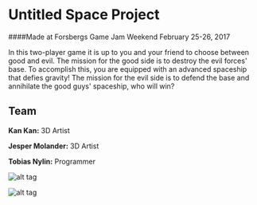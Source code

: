 # Untitled Space Project

####Made at Forsbergs Game Jam Weekend February 25-26, 2017

In this two-player game it is up to you and your friend to choose between good and evil. The mission for the good side is to destroy the evil forces' base. To accomplish this, you are equipped with an advanced spaceship that defies gravity! The mission for the evil side is to defend the base and annihilate the good guys' spaceship, who will win?

## Team

**Kan Kan:** 3D Artist

**Jesper Molander:** 3D Artist 

**Tobias Nylin:** Programmer

![alt tag](https://raw.githubusercontent.com/tobnyl/ForsbergGameJamFebruary17/master/ForsbergGameJamFebruary17/Screenshots/2017-02-27_19h40_54.png)

![alt tag](https://raw.githubusercontent.com/tobnyl/ForsbergGameJamFebruary17/master/ForsbergGameJamFebruary17/Screenshots/2017-02-27_19h41_30.png)
